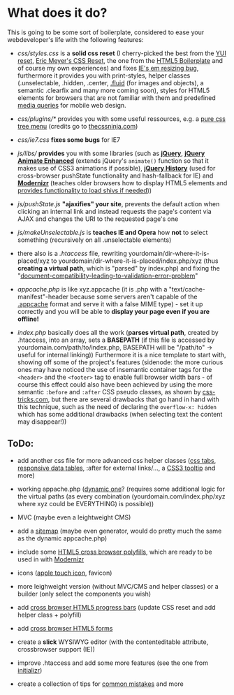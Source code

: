 What does it do?
=============
This is going to be some sort of boilerplate, considered to ease your webdeveloper's life with the following features:

+   *css/styles.css* is a __solid css reset__ (I cherry-picked the best from the 
    [YUI reset](developer.yahoo.com/yui/reset/ "Yahoo reset"), 
    [Eric Meyer's CSS Reset](http://meyerweb.com/eric/thoughts/2007/05/01/reset-reloaded/ "Eric Meyer's CSS Reset"), 
    the one from the [HTML5 Boilerplate](http://html5boilerplate.com/ "HTML5 Boilerplate") 
    and of course my own experiences) and fixes [IE's em resizing bug](http://www.alistapart.com/articles/elastic/), 
    furthermore it provides you with print-styles, helper classes 
    (.unselectable, .hidden, .center, [.fluid](http://www.alistapart.com/articles/fluid-images/)
    (for images and objects), a semantic .clearfix and many more coming soon), 
    styles for HTML5 elements for browsers that are not familiar with them and predefined 
    [media queries](http://css-tricks.com/css-media-queries/) for mobile web design.

+   *css/plugins/\** provides you with some useful ressources, e.g. a [pure css tree menu](http://www.thecssninja.com/css/css-tree-menu)
    (credits go to [thecssninja.com](http://www.thecssninja.com/))

+   *css/ie7.css* __fixes some bugs__ for IE7

+   *js/libs/* __provides__ you with some libraries (such as __[jQuery](http://jquery.com/)__, 
    __[jQuery Animate Enhanced](http://github.com/benbarnett/jQuery-Animate-Enhanced)__ 
    (extends jQuery's ```animate()``` function so that it makes use of CSS3 animations if possible), 
    __[jQuery History](https://github.com/balupton/jquery-history)__ (used for cross-browser 
    pushState functionality and hash-fallback for IE) and __[Modernizr](http://www.modernizr.com/docs/)__ 
    (teaches older browsers how to display HTML5 elements and [provides functionality to load shivs if needed](http://www.alistapart.com/articles/taking-advantage-of-html5-and-css3-with-modernizr/)))

+   *js/pushState.js* __"ajaxifies" your site__, prevents the default action when clicking an internal link 
    and instead requests the page's content via AJAX and changes the URI to the requested page's one

+   *js/makeUnselectable.js* is __teaches IE and Opera__ how __not__ to select something 
    (recursively on all .unselectable elements)

+   there also is a *.htaccess* file, rewriting yourdomain/dir-where-it-is-placed/xyz to 
    yourdomain/dir-where-it-is-placed/index.php/xyz (thus __creating a virtual path__, 
    which is "parsed" by index.php) and fixing the 
    "[document-compatibility-leading-to-validation-error-problem](http://www.456bereastreet.com/archive/201103/x-ua-compatible_and_html5/)"

+   *appcache.php* is like xyz.appcache (it is .php with a "text/cache-manifest"-header because some servers 
    aren't capable of the [.appcache](http://www.html5rocks.com/en/tutorials/appcache/beginner/ "Tutorial") 
    format and serve it with a false MIME type) - set it up correctly and you will be able to __display 
    your page even if you are offline!__

+   *index.php* basically does all the work (__parses virtual path__, created by .htaccess, into an array, 
    sets a __BASEPATH__ (if this file is accessed by yourdomain.com/path/to/index.php, 
    BASEPATH will be "/path/to" -> useful for internal linking))
    Furthermore it is a nice template to start with, showing off some of the project's features
    (sidenode: the more curious ones may have noticed the use of insemantic container tags for the ```<header>```
    and the ```<footer>``` tag to enable full browser width bars - of course this effect could also have been 
    achieved by using the more semantic ```:before``` and ```:after``` CSS pseudo classes, as shown by 
    [css-tricks.com](http://css-tricks.com/full-browser-width-bars/), but there are several drawbacks that go
    hand in hand with this technique, such as the need of declaring the ```overflow-x: hidden``` which has some
    additional drawbacks (when selecting text the content may disappear!))

ToDo:
----------------

+   add another css file for more advanced css helper classes ([css tabs](http://css-tricks.com/functional-css-tabs-revisited/), 
    [responsive data tables](http://css-tricks.com/responsive-data-tables/), :after for external links/..., a 
    [CSS3 tooltip](http://t3n.de/news/css3-individuelle-tooltips-ohne-356353/) and more)

+   working appache.php ([dynamic one](http://www.richardleggett.co.uk/blog/index.php/dynamic-application-cache-manifest-for-php)?
    (requires some additional logic for the virtual paths (as every combination 
    (yourdomain.com/index.php/xyz where xyz could be EVERYTHING) is possible))

+   MVC (maybe even a leightweight CMS)

+   add a [sitemap](http://www.sitemaps.org/) (maybe even generator, would do pretty much the same as the dynamic appcache.php)

+   include some [HTML5 cross browser polyfills](http://github.com/Modernizr/Modernizr/wiki/HTML5-Cross-browser-Polyfills), 
    which are ready to be used in with [Modernizr](http://www.modernizr.com/docs/)

+   icons ([apple touch icon](http://allinthehead.com/retro/319/how-to-set-an-apple-touch-icon-for-any-site), favicon)

+   more leighweight version (without MVC/CMS and helper classes) or a builder (only select the components you wish)

+   add [cross browser HTML5 progress bars](http://www.useragentman.com/blog/2012/01/03/cross-browser-html5-progress-bars-in-depth/)
    (update CSS reset and add helper class + polyfill)

+   add [cross browser HTML5 forms](http://www.useragentman.com/blog/2010/07/27/cross-browser-html5-forms-using-modernizr-webforms2-and-html5widgets/)

+   create a __slick__ WYSIWYG editor (with the contenteditable attribute, crossbrowser support (IE))

+   improve .htaccess and add some more features (see the one from [initializr](http://www.initializr.com/builder?print&mode=custom&h5bp-htaccess))

+   create a collection of tips for [common mistakes](http://www.456bereastreet.com/archive/201112/the_difference_between_widthauto_and_width100/) and more